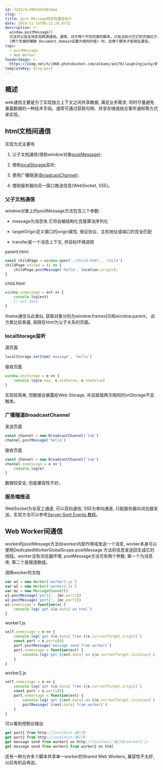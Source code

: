 ```yaml
---
id: 7d15c5c496b35e601dae
slug: ''
title: post Message跨文档通信简介
date: 2018-11-15T06:11:26.077Z
description: >-
  window.postMessage()
  方法可以安全地实现跨源通信。通常，对于两个不同页面的脚本，只有当执行它们的页面位于具有相同的协议（通常为https），端口号（443为https的默认值），以及主机 
  (两个页面的模数 Document.domain设置为相同的值) 时，这两个脚本才能相互通信。
tags:
  - postMessage
  - Web Worker
headerImage: >-
  https://2img.net/h/i968.photobucket.com/albums/ae170/laughingjacky/Blog%20Assets%202019/broadcastchannel_zpsimqib898.jpeg
templateKey: blog-post
---
```

## 概述

web通信主要是为了实现独立上下文之间共享数据, 满足业务需求, 同时尽量避免暴露数据的一种技术手段。通常可通过获取句柄、共享存储或结合事件通知等方式来实现。

## html文档间通信

实现方式主要有

1. 父子文档通信(借助window对象[postMessage](https://caniuse.com/#search=postMessage));

2. 借助[localStorage](https://caniuse.com/#search=localStorage)监听;

3. 使用广播隧道([BroadcastChannel](https://caniuse.com/#search=BroadcastChannel));

4. 借助服务器向另一窗口推送信息(WebSocket, SSE)。

### 父子文档通信

window对象上的postMessage方法包含三个参数:

- message为消息体,它将会被结构化克隆算法序列化

- targetOrigin定义窗口的origin属性, 保证协议、主机地址或端口的完全匹配

- transfer是一个消息上下文, 供目标环境调用

parent.html:

```js
const childPage = window.open('./child.html', 'child')
childPage.onload = () => {
    childPage.postMessage('hello', location.origin);
}
```

child.html:

```js
window.onmessage = evt => {
    console.log(evt)
    // evt.data
}
```

iframe通信与此类似, 获取对象分别为window.frames[0]和window.parent。
此方案比较普遍, 局限在html为父子关系的页面。

### localStorage监听

源页面

```js
localStorage.setItem('message', 'hello')
```

接收页面

```js
window.onstorage = e => {
    console.log(e.key, e.oldValue, e.newValue)
}
```

实现较简单, 但数据会暴露给Web Storage, 并且赋值两次相同时onStorage不会触发。

### 广播隧道BroadcastChannel

发送页面

```js
const channel = new BroadcastChannel('tab')
channel.postMessage('hello')
```

接收页面

```js
const channel = new BroadcastChannel('tab')
channel.onmessage = e => {
    console.log(e)
}
```

数据较安全, 但是兼容性不好。

### 服务端推送

WebSocket为全双工通道, 可以双向通信; SSE为单向通道, 只能服务器向浏览器发送。实现方法可以参考[Server-Sent Events 教程](http://www.ruanyifeng.com/blog/2017/05/server-sent_events.html)。

## Web Worker间通信

worker的postMessage方法向worker内部作用域发送一个消息, worker本身可以使用DedicatedWorkerGlobalScope.postMessage  方法将信息发送回生成它的线程。worker没有浏览器环境, postMessage方法可有两个参数, 第一个为消息体, 第二个是隧道数组。

调用worker的文档

```js
var w1 = new Worker('worker1.js')
var w2 = new Worker('worker2.js')
var mc = new MessageChannel()
w1.postMessage('port1', [mc.port1])
w2.postMessage('port2', [mc.port2])
w2.onmessage = function(e) {
    console.log(`get ${e.data} on html`)
}
```

worker1.js

```js
self.onmessage = e => {
    console.log(`get ${e.data} from ${e.currentTarget.origin}`)
    const port = e.ports[0]
    port.postMessage('message send from worker1')
    port.onmessage = function(evt) {
        console.log(`get ${evt.data} on ${e.currentTarget.location}`)
    }
}
```

worker2.js

```js
self.onmessage = e => {
    console.log(`get ${e.data} from ${e.currentTarget.origin}`)
    const port = e.ports[0]
    port.onmessage = function(evt) {
        console.log(`get ${evt.data} on ${e.currentTarget.location}`)
        postMessage(`${evt.data} from worker2`)
    }
}

```

可以看到控制台输出

```js
get port1 from http://localhost:端口号
get port2 from http://localhost:端口号
get message send from worker1 on http://localhost:端口号/worker2.js
get message send from worker1 from worker2 on html
```

还有一种允许多个脚本共享单一worker的Shared Web Workers, 兼容性不太好, 以后有机会再说。
